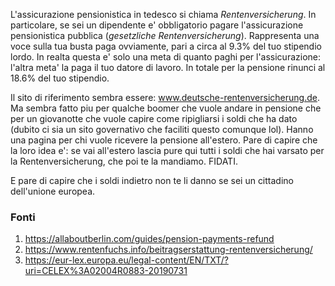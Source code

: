 L'assicurazione pensionistica in tedesco si chiama *Rentenversicherung*.
In particolare, se sei un dipendente e' obbligatorio pagare l'assicurazione pensionistica pubblica (*gesetzliche Rentenversicherung*).
Rappresenta una voce sulla tua busta paga ovviamente, pari a circa al 9.3% del tuo stipendio lordo.
In realta questa e' solo una meta di quanto paghi per l'assicurazione: l'altra meta' la paga il tuo datore di lavoro.
In totale per la pensione rinunci al 18.6% del tuo stipendio.


Il sito di riferimento sembra essere: www.deutsche-rentenversicherung.de.
Ma sembra fatto piu per qualche boomer che vuole andare in pensione che per un giovanotte che vuole capire come ripigliarsi i soldi che ha dato (dubito ci sia un sito governativo che faciliti questo comunque lol).
Hanno una pagina per chi vuole ricevere la pensione all'estero. 
Pare di capire che la loro idea e': se vai all'estero lascia pure qui tutti i soldi che hai varsato per la Rentenversicherung, che poi te la mandiamo. FIDATI.

E pare di capire che i soldi indietro non te li danno se sei un cittadino dell'unione europea.

### Fonti
1. https://allaboutberlin.com/guides/pension-payments-refund
2. https://www.rentenfuchs.info/beitragserstattung-rentenversicherung/
3. https://eur-lex.europa.eu/legal-content/EN/TXT/?uri=CELEX%3A02004R0883-20190731